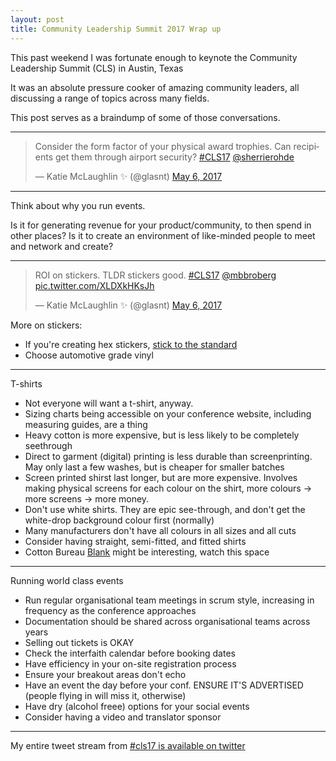 ```yaml
---
layout: post
title: Community Leadership Summit 2017 Wrap up
---
```


This past weekend I was fortunate enough to keynote the Community Leadership Summit (CLS) in Austin, Texas

It was an absolute pressure cooker of amazing community leaders, all discussing a range of topics across many fields. 


This post serves as a braindump of some of those conversations. 

---

<blockquote class="twitter-tweet" data-lang="en"><p lang="en" dir="ltr">Consider the form factor of your physical award trophies. Can recipients get them through airport security? <a href="https://twitter.com/hashtag/CLS17?src=hash">#CLS17</a> <a href="https://twitter.com/sherrierohde">@sherrierohde</a></p>&mdash; Katie McLaughlin ✨ (@glasnt) <a href="https://twitter.com/glasnt/status/860872807449862145">May 6, 2017</a></blockquote>
<script async src="//platform.twitter.com/widgets.js" charset="utf-8"></script>

---

Think about why you run events. 

Is it for generating revenue for your product/community, to then spend in other places? Is it to create an environment of like-minded people to meet and network and create? 

---

<blockquote class="twitter-tweet" data-lang="en"><p lang="en" dir="ltr">ROI on stickers. TLDR stickers good. <a href="https://twitter.com/hashtag/CLS17?src=hash">#CLS17</a> <a href="https://twitter.com/mbbroberg">@mbbroberg</a> <a href="https://t.co/XLDXkHKsJh">pic.twitter.com/XLDXkHKsJh</a></p>&mdash; Katie McLaughlin ✨ (@glasnt) <a href="https://twitter.com/glasnt/status/860879347556679680">May 6, 2017</a></blockquote>
<script async src="//platform.twitter.com/widgets.js" charset="utf-8"></script>

More on stickers:

 * If you're creating hex stickers, [stick to the standard](http://hexb.in/sticker.html)
 * Choose automotive grade vinyl

---

T-shirts

 * Not everyone will want a t-shirt, anyway. 
 * Sizing charts being accessible on your conference website, including measuring guides, are a thing
 * Heavy cotton is more expensive, but is less likely to be completely seethrough
 * Direct to garment (digital) printing is less durable than screenprinting. May only last a few washes, but is cheaper for smaller batches
 * Screen printed shirst last longer, but are more expensive. Involves making physical screens for each colour on the shirt, more colours -> more screens -> more money. 
 * Don't use white shirts. They are epic see-through, and don't get the white-drop background colour first (normally)
 * Many manufacturers don't have all colours in all sizes and all cuts
 * Consider having straight, semi-fitted, and fitted shirts
 * Cotton Bureau [Blank](https://blank.cottonbureau.com/) might be interesting, watch this space


---

Running world class events

 * Run regular organisational team meetings in scrum style, increasing in frequency as the conference approaches
 * Documentation should be shared across organisational teams across years
 * Selling out tickets is OKAY
 * Check the interfaith calendar before booking dates
 * Have efficiency in your on-site registration process
 * Ensure your breakout areas don't echo
 * Have an event the day before your conf. ENSURE IT'S ADVERTISED (people flying in will miss it, otherwise)
 * Have dry (alcohol freee) options for your social events
 * Consider having a video and translator sponsor
 


---

My entire tweet stream from [#cls17 is available on twitter](https://twitter.com/search?f=tweets&vertical=default&q=from%3Aglasnt%20%23cls17&src=typd)
